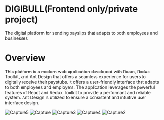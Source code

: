 # DIGIBULL(Frontend only/private project)
The digital platform for sending payslips that adapts to both employees and businesses

# Overview
This platform is a modern web application developed with React, Redux Toolkit, and Ant Design that offers a seamless experience for users to digitally receive their paystubs. It offers a user-friendly interface that adapts to both employees and employers. The application leverages the powerful features of React and Redux Toolkit to provide a performant and reliable system. Ant Design is utilized to ensure a consistent and intuitive user interface design.

![Capture5](https://github.com/Bachir-Ahmed-Rachid/DIGIBULL/assets/99692801/d79a7305-4496-490e-8c79-63fe2a86b5b4)
![Capture](https://github.com/Bachir-Ahmed-Rachid/DIGIBULL/assets/99692801/70a4d99e-433a-48aa-bf70-50796a00a54b)
![Capture3](https://github.com/Bachir-Ahmed-Rachid/DIGIBULL/assets/99692801/7224c403-3e33-4537-9e7c-897e6111389b)
![Capture4](https://github.com/Bachir-Ahmed-Rachid/DIGIBULL/assets/99692801/683595a8-5eaf-45c0-b45a-7044c2312483)
![Capture2](https://github.com/Bachir-Ahmed-Rachid/DIGIBULL/assets/99692801/71dc3e22-0f73-4cb5-87d1-d4451253bef8)
